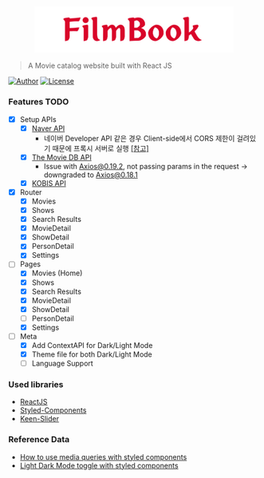 <p align="center">
   <img src="src/Assets/logo.png" width="400"/>
</p>

> A Movie catalog website built with React JS

[![Author](https://img.shields.io/badge/author-RunFridge-green?style=flat)](https://github.com/RunFridge/film-book)
[![License](https://img.shields.io/github/license/RunFridge/film-book)](https://github.com/RunFridge/film-book/blob/dev/LICENSE)

### Features TODO

- [x] Setup APIs
  - [x] [Naver API](https://developers.naver.com/docs/search/movie/)
    - 네이버 Developer API 같은 경우 Client-side에서 CORS 제한이 걸려있기 때문에 프록시 서버로 실행 [[참고]](https://msyu1207.tistory.com/65)
  - [x] [The Movie DB API](https://developers.themoviedb.org/)
    - Issue with Axios@0.19.2, not passing params in the request -> downgraded to Axios@0.18.1
  - [x] [KOBIS API](https://www.kobis.or.kr/kobisopenapi/homepg/apiservice/searchServiceInfo.do)
- [x] Router
  - [x] Movies
  - [x] Shows
  - [x] Search Results
  - [x] MovieDetail
  - [x] ShowDetail
  - [x] PersonDetail
  - [x] Settings
- [ ] Pages
  - [x] Movies (Home)
  - [x] Shows
  - [x] Search Results
  - [x] MovieDetail
  - [x] ShowDetail
  - [ ] PersonDetail
  - [x] Settings
- [ ] Meta
  - [x] Add ContextAPI for Dark/Light Mode
  - [x] Theme file for both Dark/Light Mode
  - [ ] Language Support

### Used libraries

- [ReactJS](https://reactjs.org/)
- [Styled-Components](https://styled-components.com/)
- [Keen-Slider](https://keen-slider.io/)

### Reference Data

- [How to use media queries with styled components](https://jsramblings.com/how-to-use-media-queries-with-styled-components/)
- [Light Dark Mode toggle with styled components](https://dev.to/sorinc6/light-dark-mode-toggle-with-react-using-context-api-and-styled-components-347i)
